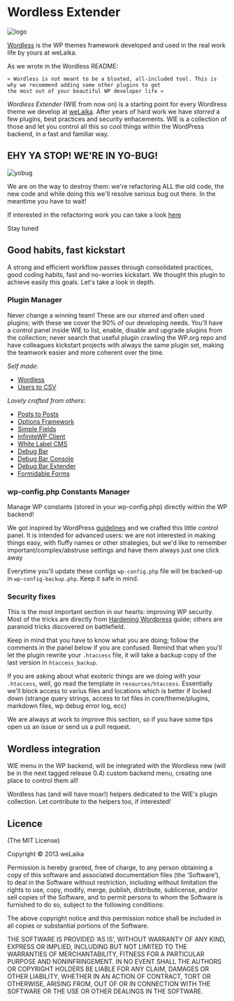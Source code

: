 # Wordless Extender

![logo](http://welaika.github.com/wordless/assets/images/wordless-extender.png)

[Wordless](https://github.com/welaika/wordless) is the WP themes framework developed
and used in the real work life by yours at weLaika.

As we wrote in the Wordless README:

    « Wordless is not meant to be a bloated, all-included tool. This is why we recommend adding some other plugins to get 
    the most out of your beautiful WP developer life »

*Wordless Extender* (WlE from now on) is a starting point for every Wordlress theme
we develop at [weLaika](http://dev.welaika.com).
After years of hard work we have _starred_ a few plugins, best practices and security
enhacements. WlE is a collection of those and let you control all this so cool
things within the WordPress backend, in a fast and familiar way.

## EHY YA STOP! WE'RE IN YO-BUG!
![yobug](http://i.qkme.me/3qhvd1.jpg)

We are on the way to destroy them: we're refactoring ALL the old code, the new code
and while doing this we'll resolve serious bug out there. In the meantime you have to wait!

If interested in the refactoring work you can take a look [here](https://github.com/pioneerskies/wordless-extender/tree/refactor)

Stay tuned

## Good habits, fast kickstart

A strong and efficient workflow passes through consolidated practices, good coding
habits, fast and no-worries kickstart. We thought this plugin to achieve easily
this goals. Let's take a look in depth.

### Plugin Manager

Never change a winning team! These are our _starred_ and often used plugins; with these
we cover the 90% of our developing needs.
You'll have a control panel inside WlE to list, enable, disable and upgrade plugins
from the collection; never search that useful plugin crawling the WP.org repo and
have colleagues kickstart projects with always the same plugin set, making the
teamwork easier and more coherent over the time.

_Self made_:

* [Wordless](http://wordpress.org/plugins/wordless/)
* [Users to CSV](http://wordpress.org/plugins/users2csv/)

_Lovely crafted from others_:

* [Posts to Posts](http://wordpress.org/plugins/posts-to-posts/)
* [Options Framework](http://wordpress.org/plugins/options-framework/)
* [Simple Fields](http://wordpress.org/plugins/simple-fields/)
* [InfiniteWP Client](http://wordpress.org/plugins/iwp-client/)
* [White Label CMS](http://wordpress.org/plugins/white-label-cms/)
* [Debug Bar](http://wordpress.org/plugins/debug-bar/)
* [Debug Bar Console](http://wordpress.org/plugins/debug-bar-console/)
* [Debug Bar Extender](http://wordpress.org/plugins/debug-bar-extender/)
* [Formidable Forms](http://wordpress.org/plugins/formidable/)

### wp-config.php Constants Manager

Manage WP constants (stored in your wp-config.php) directly within the WP backend!

We got inspired by WordPress [guidelines](http://codex.wordpress.org/Editing_wp-config.php)
and we crafted this little control panel. It is intended for advanced users: we are
not interested in making things easy, with fluffy names or other strategies, but
we'd like to remember important/complex/abstruse settings and have them always just
one click away

Everytime you'll update these configs `wp-config.php` file will be backed-up in
`wp-config-backup.php`. Keep it safe in mind.

### Security fixes

This is the most important section in our hearts: improving WP security. Most of
the tricks are directly from [Hardening Wordpress](http://codex.wordpress.org/Hardening_WordPress)
guide; others are paranoid tricks discovered on battlefield.

Keep in mind that you have to know what you are doing; follow the comments in the
panel below if you are confused. Remind that when you'll let the plugin rewrite
your `.htaccess` file, it will take a backup copy of the last version in `htaccess_backup`.

If you are asking about what exoteric things are we doing with your `.htaccess`,
well, go read the template in `resources/htaccess`. Essentially we'll block access
to varius files and locations which is better if locked down (strange query strings,
access to txt files in core/theme/plugins, markdown files, wp debug error log, ecc)

We are always at work to improve this section, so if you have some tips open us an
issue or send us a pull request.

## Wordless integration

WlE menu in the WP backend, will be integrated with the Wordless new (will be in
the next tagged release 0.4) custom backend menu, creating one place to control 
them all!

Wordless has (and will have moar!) helpers dedicated to the WlE's plugin collection.
Let contribute to the helpers too, if interested!

## Licence

(The MIT License)

Copyright © 2013 weLaika

Permission is hereby granted, free of charge, to any person obtaining a copy of this software and associated documentation files (the ‘Software’), to deal in the Software without restriction, including without limitation the rights to use, copy, modify, merge, publish, distribute, sublicense, and/or sell copies of the Software, and to permit persons to whom the Software is furnished to do so, subject to the following conditions:

The above copyright notice and this permission notice shall be included in all copies or substantial portions of the Software.

THE SOFTWARE IS PROVIDED ‘AS IS’, WITHOUT WARRANTY OF ANY KIND, EXPRESS OR IMPLIED, INCLUDING BUT NOT LIMITED TO THE WARRANTIES OF MERCHANTABILITY, FITNESS FOR A PARTICULAR PURPOSE AND NONINFRINGEMENT. IN NO EVENT SHALL THE AUTHORS OR COPYRIGHT HOLDERS BE LIABLE FOR ANY CLAIM, DAMAGES OR OTHER LIABILITY, WHETHER IN AN ACTION OF CONTRACT, TORT OR OTHERWISE, ARISING FROM, OUT OF OR IN CONNECTION WITH THE SOFTWARE OR THE USE OR OTHER DEALINGS IN THE SOFTWARE.
